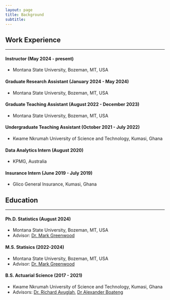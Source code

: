 ```yaml
---
layout: page
title: Background
subtitle: 
---
```

 
## Work Experience
----------------------------------------------------------------------------

#### Instructor (May 2024 - present)
- Montana State University, Bozeman, MT, USA

#### Graduate Research Assistant (January 2024 - May 2024)
- Montana State University, Bozeman, MT, USA

#### Graduate Teaching Assistant (August 2022 - December 2023)
- Montana State University, Bozeman, MT, USA

#### Undergraduate Teaching Assistant (October 2021 - July 2022)
- Kwame Nkrumah University of Science and Technology, Kumasi, Ghana

#### Data Analytics Intern (August 2020)
- KPMG, Australia

#### Insurance Intern (June 2019 - July 2019)
- Glico General Insurance, Kumasi, Ghana


## Education
--------------------------------------------------------------------------

#### Ph.D. Statistics (August 2024)
- Montana State University, Bozeman, MT, USA
- Advisor: [Dr. Mark Greenwood](https://www.math.montana.edu/directory/faculty/1524138/mark-greenwood)

#### M.S. Statisics (2022-2024)
- Montana State University, Bozeman, MT, USA
- Advisor: [Dr. Mark Greenwood](https://www.math.montana.edu/directory/faculty/1524138/mark-greenwood)

#### B.S. Actuarial Science (2017 - 2021)
- Kwame Nkrumah University of Science and Technology, Kumasi, Ghana
- Advisors: [Dr. Richard Avuglah](https://webapps.knust.edu.gh/staff/dirsearch/profile/summary/e17be4024406.html), [Dr Alexander Boateng](https://webapps.knust.edu.gh/staff/dirsearch/profile/summary/3ebafd65aec1.html)





